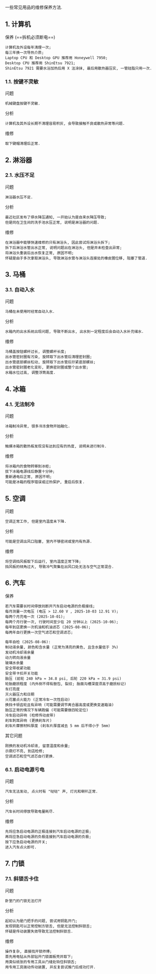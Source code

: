 一些常见用品的维修保养方法.

## 1. 计算机

保养 (==拆机必须断电==)

```
计算机及外设每年清理一次;
每三年换一次导热介质;
Laptop CPU 和 Desktop GPU 推荐用 Honeywell 7950;
Desktop CPU 推荐用 ShinEtsu 7921;
ShinEtsu 7921 需要水浴加热后用 X 法涂抹, 最后用散热器压实, 一管硅脂只用一次.
```

### 1.1. 按键不灵敏

问题

```
机械键盘按键不灵敏.
```

分析

```
计算机及其外设长期不清理容易积灰, 会导致接触不良或散热异常等问题.
```

维修

```
取下键帽清理后正常.
```

## 2. 淋浴器

### 2.1. 水压不足

问题

```
淋浴器水压不足.
```

分析

```
最近社区发布了停水降压通知, 一开始认为是自来水降压导致;
但是同在卫生间的洗手池水压正常, 说明是淋浴器的问题.
```

维修

```
在淋浴器中能够快速维修的只有淋浴头, 因此尝试将淋浴头拆下;
拆下后淋浴水管出水正常, 说明问题出在淋浴头, 但是并未检查出异常;
将淋浴头重装后出水恢复正常, 原因不明;
怀疑是由于多次拿取淋浴头, 导致淋浴水管与淋浴头连接处的橡皮圈位移, 阻塞了管道.
```

## 3. 马桶

### 3.1. 自动入水

问题

```
马桶在未使用时经常自动入水.
```

分析

```
水箱内的出水系统出现问题, 导致不断出水, 出水到一定程度后会自动入水补充储水.
```

维修

```
马桶盖按钮螺杆过长, 调整螺杆长度;
出水管密封圈有污染, 旋转取下出水管后清理密封圈;
出水管底部螺丝松动, 旋转取下出水管后拧紧底部螺丝;
出水管密封圈老化变形, 更换密封圈或整个出水管;
水箱水位过高, 调整浮筒高度.
```

## 4. 冰箱

### 4.1. 无法制冷

问题

```
冰箱制冷异常, 很多冷冻食物开始融化.
```

分析

```
触摸冰箱的散热板发现没有达到应有的热度, 说明未进行制冷.
```

维修

```
将冰箱内的食物转移到冰柜;
拔下冰箱电源线后静置十分钟;
重新通电后正常, 原因不明;
可能是冰箱的程序错误或过热保护, 重启后恢复.
```

## 5. 空调

问题

```
空调正常工作, 但是室内温度未下降.
```

分析

```
可能是空调出风口阻塞, 室内不够密闭或室内有热源.
```

维修

```
将空调挡风板取下后运行, 室内温度正常下降;
挡风板的倾角过大, 导致冷气聚集在出风口处无法与空气正常混合.
```

## 6. 汽车

保养

```
若汽车需要长时间停放则断开汽车启动电源的负极接线;
每月测量一次电压 (电压 > 12.60 V , 2025-10-03 12.91 V);
每两个月充电一次 (2025-10-01);
每两个月行驶一次, 行驶时间至少在 20 分钟以上 (2025-10-06);
每年到店更换一次机油和机油滤芯 (2025-08-06);
每两年自行更换一次空气滤芯和空调滤芯;

每年自检 (2025-08-06):
制动液余量, 颜色和含水量 (正常为清亮的黄色, 且含水量低于 3%)
发动机冷却液余量
动力转向液余量
玻璃水余量
安全带收紧功能
安全带卡扣开关功能
胎压 (前轮 240 kPa ≈ 34.8 psi, 后轮 220 kPa ≈ 31.9 psi)
轮胎磨损程度 (内外侧不得有鼓包, 裂纹; 胎面沟槽深度须高于磨损标记)
车灯亮度
灭火器压力和日期
火花塞点火能力 (正常冷车一次性启动)
换挡卡顿齿轮且有异响 (可能需要调节离合器高度或更换变速箱油)
胎压正常的情况下车辆跑偏 (可能需要做四轮定位)
冷车启动异响 (检修传动皮带)
刹车刺耳异响 (更换刹车片)
刹车片摩擦材料厚度 (刹车片厚度减去 5 mm 后不得小于 5mm)
```

其它问题

```
刚换的发动机冷却液, 留意温度和余量;
示廓灯不亮, 到店检修;
空调滤芯和空气滤芯自行更换.
```

### 6.1. 启动电源亏电

问题

```
汽车无法发动, 点火时有 "哒哒" 声, 灯光和喇叭正常.
```

分析

```
汽车长时间停放导致电量耗尽.
```

维修

```
先将应急启动电源的正极连接到汽车启动电源的正极;
再将应急启动电源的负极连接到汽车启动电源的负极;
按下应急启动电源的开关;
进入汽车点火即可.
```

## 7. 门锁

### 7.1. 斜锁舌卡住

问题

```
卧室门的门锁无法打开
```

分析

```
起初认为是门把手的问题, 尝试用钥匙开门;
发现钥匙可以正常控制方锁舌, 但是无法控制斜锁舌;
怀疑是传动装置失效导致无法控制斜锁舌.
```

维修

```
操作复杂, 直接找开锁师傅;
首先用电钻从外部钻开门锁面板壳并取下;
用类似纸张的专用工具从门缝处钩住斜锁舌;
用专用工具拨动传动装置, 并反复尝试推门后成功打开.
```

